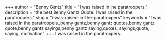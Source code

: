 +++
author = "Benny Gantz"
title = "I was raised in the paratroopers."
description = "the best Benny Gantz Quote: I was raised in the paratroopers."
slug = "i-was-raised-in-the-paratroopers"
keywords = "I was raised in the paratroopers.,benny gantz,benny gantz quotes,benny gantz quote,benny gantz sayings,benny gantz saying,quotes, sayings,quote, saying, motivation"
+++
I was raised in the paratroopers.
